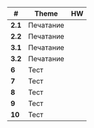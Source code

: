 
| #       | Theme     | HW  |
| ------- | --------- | --- |
| **2.1** | Печатание |     |
| **2.2** | Печатание |     |
| **3.1** | Печатание |     |
| **3.2** | Печатание |     |
| **6**   | Тест      |     |
| **7**   | Тест      |     |
| **8**   | Тест      |     |
| **9**   | Тест      |     |
| **10**  | Тест      |     |
